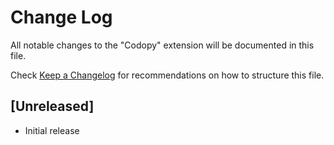 # Change Log

All notable changes to the "Codopy" extension will be documented in this file.

Check [Keep a Changelog](http://keepachangelog.com/) for recommendations on how to structure this file.

## [Unreleased]

- Initial release
